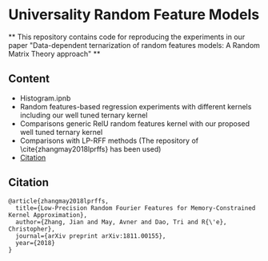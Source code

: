 # Universality Random Feature Models
** This repository contains code for reproducing the experiments in our paper "Data-dependent ternarization of random features models: A Random Matrix Theory approach" **
## Content
* Histogram.ipnb
* Random features-based regression experiments with different kernels including our well tuned ternary kernel
* Comparisons generic RelU random features kernel with our proposed well tuned ternary kernel
* Comparisons with LP-RFF methods (The repository of \cite{zhangmay2018lprffs} has been used)
* [Citation](#citation)
## Citation
```
@article{zhangmay2018lprffs,
  title={Low-Precision Random Fourier Features for Memory-Constrained Kernel Approximation},
  author={Zhang, Jian and May, Avner and Dao, Tri and R{\'e}, Christopher},
  journal={arXiv preprint arXiv:1811.00155},
  year={2018}
}
